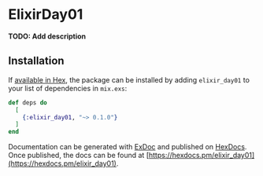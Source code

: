 # ElixirDay01

**TODO: Add description**

## Installation

If [available in Hex](https://hex.pm/docs/publish), the package can be installed
by adding `elixir_day01` to your list of dependencies in `mix.exs`:

```elixir
def deps do
  [
    {:elixir_day01, "~> 0.1.0"}
  ]
end
```

Documentation can be generated with [ExDoc](https://github.com/elixir-lang/ex_doc)
and published on [HexDocs](https://hexdocs.pm). Once published, the docs can
be found at [https://hexdocs.pm/elixir_day01](https://hexdocs.pm/elixir_day01).

